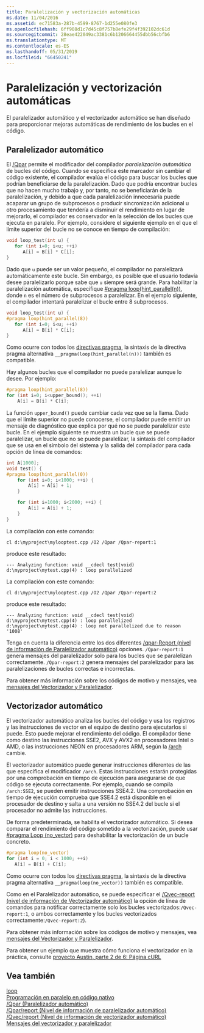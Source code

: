 ```yaml
---
title: Paralelización y vectorización automáticas
ms.date: 11/04/2016
ms.assetid: ec71583a-287b-4599-8767-1d255e080fe3
ms.openlocfilehash: 6ff908d1c7d45c8f757b8efe29f4f392102dc61d
ms.sourcegitcommit: 28eae422049ac3381c6b1206664455dbb56cbfb6
ms.translationtype: MT
ms.contentlocale: es-ES
ms.lasthandoff: 05/31/2019
ms.locfileid: "66450241"
---
```

# <a name="auto-parallelization-and-auto-vectorization"></a>Paralelización y vectorización automáticas

El paralelizador automático y el vectorizador automático se han diseñado para proporcionar mejoras automáticas de rendimiento de los bucles en el código.

## <a name="auto-parallelizer"></a>Paralelizador automático

El [/Qpar](../build/reference/qpar-auto-parallelizer.md) permite el modificador del compilador *paralelización automática* de bucles del código. Cuando se especifica este marcador sin cambiar el código existente, el compilador evalúa el código para buscar los bucles que podrían beneficiarse de la paralelización. Dado que podría encontrar bucles que no hacen mucho trabajo y, por tanto, no se beneficiarán de la paralelización, y debido a que cada paralelización innecesaria puede acaparar un grupo de subprocesos o producir sincronización adicional u otro procesamiento que tendería a disminuir el rendimiento en lugar de mejorarlo, el compilador es conservador en la selección de los bucles que ejecuta en paralelo. Por ejemplo, considere el siguiente ejemplo en el que el límite superior del bucle no se conoce en tiempo de compilación:

```cpp
void loop_test(int u) {
   for (int i=0; i<u; ++i)
      A[i] = B[i] * C[i];
}
```

Dado que `u` puede ser un valor pequeño, el compilador no paralelizará automáticamente este bucle. Sin embargo, es posible que el usuario todavía desee paralelizarlo porque sabe que `u` siempre será grande. Para habilitar la paralelización automática, especifique [#pragma loop(hint_parallel(n))](../preprocessor/loop.md), donde `n` es el número de subprocesos a paralelizar. En el ejemplo siguiente, el compilador intentará paralelizar el bucle entre 8 subprocesos.

```cpp
void loop_test(int u) {
#pragma loop(hint_parallel(8))
   for (int i=0; i<u; ++i)
      A[i] = B[i] * C[i];
}
```

Como ocurre con todos los [directivas pragma](../preprocessor/pragma-directives-and-the-pragma-keyword.md), la sintaxis de la directiva pragma alternativa `__pragma(loop(hint_parallel(n)))` también es compatible.

Hay algunos bucles que el compilador no puede paralelizar aunque lo desee. Por ejemplo:

```cpp
#pragma loop(hint_parallel(8))
for (int i=0; i<upper_bound(); ++i)
    A[i] = B[i] * C[i];
```

La función `upper_bound()` puede cambiar cada vez que se la llama. Dado que el límite superior no puede conocerse, el compilador puede emitir un mensaje de diagnóstico que explica por qué no se puede paralelizar este bucle. En el ejemplo siguiente se muestra un bucle que se puede paralelizar, un bucle que no se puede paralelizar, la sintaxis del compilador que se usa en el símbolo del sistema y la salida del compilador para cada opción de línea de comandos:

```cpp
int A[1000];
void test() {
#pragma loop(hint_parallel(0))
    for (int i=0; i<1000; ++i) {
        A[i] = A[i] + 1;
    }

    for (int i=1000; i<2000; ++i) {
        A[i] = A[i] + 1;
    }
}
```

La compilación con este comando:

`cl d:\myproject\mylooptest.cpp /O2 /Qpar /Qpar-report:1`

produce este resultado:

```Output
--- Analyzing function: void __cdecl test(void)
d:\myproject\mytest.cpp(4) : loop parallelized
```

La compilación con este comando:

`cl d:\myproject\mylooptest.cpp /O2 /Qpar /Qpar-report:2`

produce este resultado:

```Output
--- Analyzing function: void __cdecl test(void)
d:\myproject\mytest.cpp(4) : loop parallelized
d:\myproject\mytest.cpp(4) : loop not parallelized due to reason '1008'
```

Tenga en cuenta la diferencia entre los dos diferentes [/qpar-Report (nivel de información de Paralelizador automático)](../build/reference/qpar-report-auto-parallelizer-reporting-level.md) opciones. `/Qpar-report:1` genera mensajes del paralelizador solo para los bucles que se paralelizan correctamente. `/Qpar-report:2` genera mensajes del paralelizador para las paralelizaciones de bucles correctas e incorrectas.

Para obtener más información sobre los códigos de motivo y mensajes, vea [mensajes del Vectorizador y Paralelizador](../error-messages/tool-errors/vectorizer-and-parallelizer-messages.md).

## <a name="auto-vectorizer"></a>Vectorizador automático

El vectorizador automático analiza los bucles del código y usa los registros y las instrucciones de vector en el equipo de destino para ejecutarlos si puede. Esto puede mejorar el rendimiento del código. El compilador tiene como destino las instrucciones SSE2, AVX y AVX2 en procesadores Intel o AMD, o las instrucciones NEON en procesadores ARM, según la [/arch](../build/reference/arch-minimum-cpu-architecture.md) cambie.

El vectorizador automático puede generar instrucciones diferentes de las que especifica el modificador `/arch`. Estas instrucciones estarán protegidas por una comprobación en tiempo de ejecución para asegurarse de que código se ejecuta correctamente. Por ejemplo, cuando se compila `/arch:SSE2`, se pueden emitir instrucciones SSE4.2. Una comprobación en tiempo de ejecución comprueba que SSE4.2 está disponible en el procesador de destino y salta a una versión no SSE4.2 del bucle si el procesador no admite las instrucciones.

De forma predeterminada, se habilita el vectorizador automático. Si desea comparar el rendimiento del código sometido a la vectorización, puede usar [#pragma Loop (no_vector)](../preprocessor/loop.md) para deshabilitar la vectorización de un bucle concreto.

```cpp
#pragma loop(no_vector)
for (int i = 0; i < 1000; ++i)
   A[i] = B[i] + C[i];
```

Como ocurre con todos los [directivas pragma](../preprocessor/pragma-directives-and-the-pragma-keyword.md), la sintaxis de la directiva pragma alternativa `__pragma(loop(no_vector))` también es compatible.

Como en el Paralelizador automático, se puede especificar el [/Qvec-report (nivel de información de Vectorizador automático)](../build/reference/qvec-report-auto-vectorizer-reporting-level.md) la opción de línea de comandos para notificar correctamente solo los bucles vectorizados:`/Qvec-report:1`, o ambos correctamente y los bucles vectorizados correctamente:`/Qvec-report:2`).

Para obtener más información sobre los códigos de motivo y mensajes, vea [mensajes del Vectorizador y Paralelizador](../error-messages/tool-errors/vectorizer-and-parallelizer-messages.md).

Para obtener un ejemplo que muestra cómo funciona el vectorizador en la práctica, consulte [proyecto Austin, parte 2 de 6: Página cURL](https://devblogs.microsoft.com/cppblog/project-austin-part-2-of-6-page-curling/)

## <a name="see-also"></a>Vea también

[loop](../preprocessor/loop.md)<br/>
[Programación en paralelo en código nativo](https://go.microsoft.com/fwlink/p/?linkid=263662)<br/>
[/Qpar (Paralelizador automático)](../build/reference/qpar-auto-parallelizer.md)<br/>
[/Qpar/report (Nivel de información de paralelizador automático)](../build/reference/qpar-report-auto-parallelizer-reporting-level.md)<br/>
[/Qvec/report (Nivel de información de vectorizador automático)](../build/reference/qvec-report-auto-vectorizer-reporting-level.md)<br/>
[Mensajes del vectorizador y paralelizador](../error-messages/tool-errors/vectorizer-and-parallelizer-messages.md)
